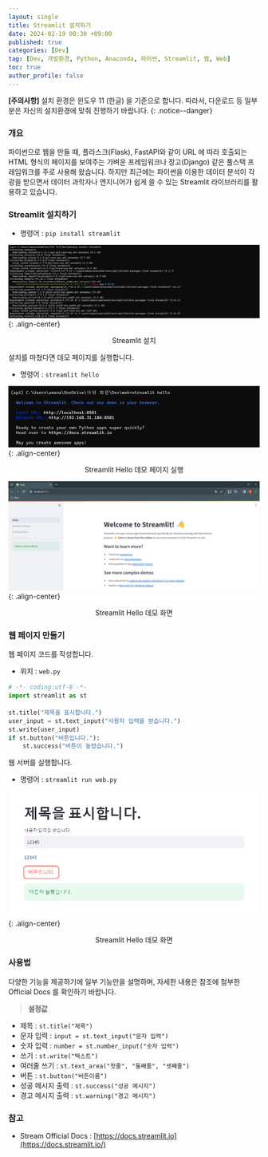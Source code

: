 ```yaml
---
layout: single
title: Streamlit 설치하기
date: 2024-02-19 00:30 +09:00
published: true
categories: [Dev]
tag: [Dev, 개발환경, Python, Anaconda, 파이썬, Streamlit, 웹, Web]
toc: true
author_profile: false
---
```


**[주의사항]** 
설치 환경은 윈도우 11 (한글) 을 기준으로 합니다. 따라서, 다운로드 등 일부분은 자신의 설치환경에 맞춰 진행하기 바랍니다.
{: .notice--danger} 

### 개요

파이썬으로 웹을 만들 때, 플라스크(Flask), FastAPI와 같이 URL 에 따라 호출되는 HTML 형식의 페이지를 보여주는 가벼운 프레임워크나 장고(Django) 같은 풀스택 프레임워크를 주로 사용해 왔습니다.
하지만 최근에는 파이썬을 이용한 데이터 분석이 각광을 받으면서 데이터 과학자나 엔지니어가 쉽게 쓸 수 있는 Streamlit 라이브러리를 활용하고 있습니다. 

### Streamlit 설치하기

- 명령어 : `pip install streamlit`

![install_streamlit](/assets/images/2024-02-19-install-streamlit.png){: .align-center}
<p style="text-align: center;">Streamlit 설치</p>

설치를 마쳤다면 데모 페이지를 실행합니다. 

- 명령어 : `streamlit hello`

![execute_hello_streamlit](/assets/images/2024-02-19-execute-hello-streamlit.png){: .align-center}
<p style="text-align: center;">Streamlit Hello 데모 페이지 실행</p>

![execute_hello_demo_web](/assets/images/2024-02-19-execute-hello-demo-web.png){: .align-center}
<p style="text-align: center;">Streamlit Hello 데모 화면</p>


### 웹 페이지 만들기

웹 페이지 코드를 작성합니다. 

- 위치 : `web.py`

```python
# -*- coding:utf-8 -*-
import streamlit as st

st.title("제목을 표시합니다.")
user_input = st.text_input("사용자 입력을 받습니다.")
st.write(user_input)
if st.button("버튼입니다."):
    st.success("버튼이 눌렸습니다.")

```

웹 서버를 실행합니다.

- 명령어 : `streamlit run web.py`

![running_streamlit_test_web](/assets/images/2024-02-19-running-streamlit-test-web.png){: .align-center}
<p style="text-align: center;">Streamlit Hello 데모 화면</p>

### 사용법

다양한 기능을 제공하기에 일부 기능만을 설명하며, 자세한 내용은 참조에 첨부한 Official Docs 를 확인하기 바랍니다.

> **설정값**
- 제목 : `st.title("제목")`
- 문자 입력 : `input = st.text_input("문자 입력")`
- 숫자 입력 : `number = st.number_input("숫자 입력")`
- 쓰기 : `st.write("텍스트")`
- 여러줄 쓰기 : `st.text_area("첫줄", "둘째줄", "셋째줄")`
- 버튼 : `st.button("버튼이름")`
- 성공 메시지 출력 : `st.success("성공 메시지")`
- 경고 메시지 출력 : `st.warning("경고 메시지")`


### 참고

- Stream Official Docs : [https://docs.streamlit.io](https://docs.streamlit.io/)


